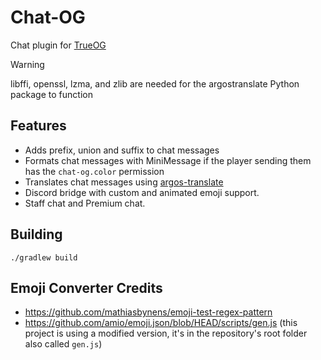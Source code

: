 # Chat-OG
Chat plugin for [TrueOG](https://github.com/true-og/true-og)
> [!WARNING]  
> libffi, openssl, lzma, and zlib are needed for the argostranslate Python package to function

## Features
- Adds prefix, union and suffix to chat messages
- Formats chat messages with MiniMessage if the player sending them has the `chat-og.color` permission
- Translates chat messages using [argos-translate](https://github.com/argosopentech/argos-translate)
- Discord bridge with custom and animated emoji support.
- Staff chat and Premium chat.

## Building
```./gradlew build```

## Emoji Converter Credits
- https://github.com/mathiasbynens/emoji-test-regex-pattern
- https://github.com/amio/emoji.json/blob/HEAD/scripts/gen.js (this project is using a modified version, it's in the repository's root folder also called `gen.js`)
